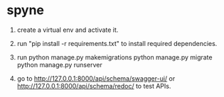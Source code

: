 # spyne

1. create a virtual env and activate it.
2. run "pip install -r requirements.txt" to install required dependencies.
3. run  python manage.py makemigrations
        python manage.py migrate
        python manage.py runserver

4. go to http://127.0.0.1:8000/api/schema/swagger-ui/ or http://127.0.0.1:8000/api/schema/redoc/ to test APIs.
